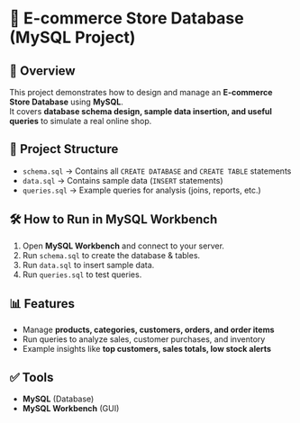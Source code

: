 # 🛒 E-commerce Store Database (MySQL Project)

## 📌 Overview
This project demonstrates how to design and manage an **E-commerce Store Database** using **MySQL**.  
It covers **database schema design, sample data insertion, and useful queries** to simulate a real online shop.

## 📂 Project Structure
- `schema.sql` → Contains all `CREATE DATABASE` and `CREATE TABLE` statements  
- `data.sql` → Contains sample data (`INSERT` statements)  
- `queries.sql` → Example queries for analysis (joins, reports, etc.)  

## 🛠️ How to Run in MySQL Workbench
1. Open **MySQL Workbench** and connect to your server.  
2. Run `schema.sql` to create the database & tables.  
3. Run `data.sql` to insert sample data.  
4. Run `queries.sql` to test queries.  

## 📊 Features
- Manage **products, categories, customers, orders, and order items**  
- Run queries to analyze sales, customer purchases, and inventory  
- Example insights like **top customers, sales totals, low stock alerts**  

## ✅ Tools
- **MySQL** (Database)  
- **MySQL Workbench** (GUI)  
